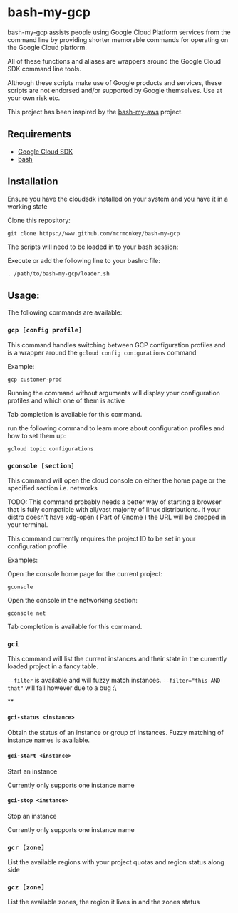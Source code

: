 # bash-my-gcp

bash-my-gcp assists people using Google Cloud Platform services from the
command line by providing shorter memorable commands for operating on the Google Cloud platform.

All of these functions and aliases are wrappers around the Google Cloud SDK
command line tools.

Although these scripts make use of Google products and services, these scripts are not
endorsed and/or supported by Google themselves. Use at your own risk etc.

This project has been inspired by the [bash-my-aws](https://github.com/realestate-com-au/bash-my-aws) project.


## Requirements

* [Google Cloud SDK](https://cloud.google.com/sdk/docs/quickstart-linux)
* [bash](https://www.gnu.org/software/bash/)


## Installation

Ensure you have the cloudsdk installed on your system and you have it in
a working state


Clone this repository:

```
git clone https://www.github.com/mcrmonkey/bash-my-gcp
```

The scripts will need to be loaded in to your bash session:

Execute or add the following line to your bashrc file:

```
. /path/to/bash-my-gcp/loader.sh
```


## Usage:

The following commands are available:

### `gcp [config profile]`

This command handles switching between GCP configuration profiles and is
a wrapper around the `gcloud config conigurations` command

Example:

```
gcp customer-prod

```

Running the command without arguments will display your configuration profiles
and which one of them is active

Tab completion is available for this command.

run the following command to learn more about configuration profiles and how to
set them up:

```
gcloud topic configurations
```


### `gconsole [section]`

This command will open the cloud console on either the home page or the
specified section i.e. networks

TODO: This command probably needs a better way of starting a browser that is
fully compatible with all/vast majority of linux distributions. If your distro doesn't have
xdg-open ( Part of Gnome ) the URL will be dropped in your terminal.


This command currently requires the project ID to be set in your configuration
profile.

Examples:

Open the console home page for the current project:

```
gconsole
```

Open the console in the networking section:

```
gconsole net
```

Tab completion is available for this command.


### `gci`

This command will list the current instances and their state in the currently
loaded project in a fancy table.

`--filter` is available and will fuzzy match instances. `--filter="this AND that"`
will fail however due to a bug :\

**
#### `gci-status <instance>`

Obtain the status of an instance or group of instances.
Fuzzy matching of instance names is available.


#### `gci-start <instance>`

Start an instance

Currently only supports one instance name

#### `gci-stop <instance>`

Stop an instance

Currently only supports one instance name

### `gcr [zone]`

List the available regions with your project quotas and region status along side

### `gcz [zone]`

List the available zones, the region it lives in and the zones status

